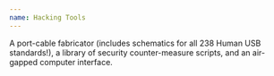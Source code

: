 ```yaml
---
name: Hacking Tools
---
```

A port-cable fabricator (includes schematics for all 238 Human USB standards!), a library of
security counter-measure scripts, and an air-gapped computer interface.
